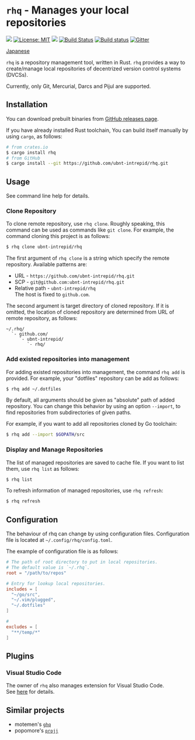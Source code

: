 # `rhq` - Manages your local repositories

[![](https://img.shields.io/crates/v/rhq.svg)](https://crates.io/crates/rhq)
[![License: MIT](https://img.shields.io/badge/License-MIT-yellow.svg)](LICENSE)
[![](http://vsmarketplacebadge.apphb.com/version-short/ubnt-intrepid.vscode-rhq.svg)](https://marketplace.visualstudio.com/items?itemName=ubnt-intrepid.vscode-rhq)
[![Build Status](https://travis-ci.org/ubnt-intrepid/rhq.svg?branch=master)](https://travis-ci.org/ubnt-intrepid/rhq)
[![Build status](https://ci.appveyor.com/api/projects/status/xc8i1sredjldkuy4?svg=true)](https://ci.appveyor.com/project/ubnt-intrepid/rhq)
[![Gitter](https://badges.gitter.im/ubnt-intrepid/rhq.svg)](https://gitter.im/ubnt-intrepid/rhq?utm_source=badge&utm_medium=badge&utm_campaign=pr-badge)

[Japanese](README.ja.md)

`rhq` is a repository management tool, written in Rust.
`rhq` provides a way to create/manage local repositories of decentrized version control systems (DVCSs).

Currently, only Git, Mercurial, Darcs and Pijul are supported.

## Installation
You can download prebuilt binaries from [GitHub releases page](https://github.com/ubnt-intrepid/rhq/releases).

If you have already installed Rust toolchain, You can build itself manually by using `cargo`, as follows:
```sh
# from crates.io
$ cargo install rhq
# from GitHub
$ cargo install --git https://github.com/ubnt-intrepid/rhq.git
```

## Usage
See command line help for details.

### Clone Repository
To clone remote repository, use `rhq clone`.
Roughly speaking, this command can be used as commands like `git clone`.
For example, the command cloning this project is as follows:
```sh
$ rhq clone ubnt-intrepid/rhq
```
The first argument of `rhq clone` is a string which specify the remote repository.
Available patterns are:
* URL - `https://github.com/ubnt-intrepid/rhq.git`
* SCP - `git@github.com:ubnt-intrepid/rhq.git`
* Relative path - `ubnt-intrepid/rhq`  
  The host is fixed to `github.com`.

The second argument is target directory of cloned repository. If it is omitted, the location of cloned repository are determined from URL of remote repository, as follows:
```
~/.rhq/
  `- github.com/
     `- ubnt-intrepid/
        `- rhq/
```

### Add existed repositories into management
For adding existed repositories into management, the command `rhq add` is provided.
For example, your "dotfiles" repository can be add as follows:
```sh
$ rhq add ~/.dotfiles
```

By default, all arguments should be given as "absolute" path of added repository.
You can change this behavior by using an option `--import`, to find repositories from subdirectories of given paths.

For example, if you want to add all repositories cloned by Go toolchain:
```sh
$ rhq add --import $GOPATH/src
```

### Display and Manage Repositories
The list of managed repositories are saved to cache file.
If you want to list them, use `rhq list` as follows:
```sh
$ rhq list
```

To refresh information of managed repositories, use `rhq refresh`:
```sh
$ rhq refresh
```

## Configuration
The behaviour of rhq can change by using configuration files.
Configuration file is located at `~/.config/rhq/config.toml`.

The example of configuration file is as follows:

```toml
# The path of root directory to put in local repositories.
# The default value is `~/.rhq`.
root = "/path/to/repos"  

# Entry for lookup local repositories.
includes = [
  "~/go/src",
  "~/.vim/plugged",
  "~/.dotfiles"
]

# 
excludes = [
  "**/temp/*"
]
```

## Plugins

### Visual Studio Code
The owner of `rhq` also manages extension for Visual Studio Code.  
See [here](https://marketplace.visualstudio.com/items?itemName=ubnt-intrepid.vscode-rhq) for details.

## Similar projects
* motemen's [`ghq`](https://github.com/motemen/ghq)
* popomore's [`projj`](https://github.com/popomore/projj)
